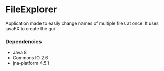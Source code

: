 # FileExplorer
Application made to easily change names of multiple files at once. It uses javaFX to create the gui

### Dependencies

- Java 8
- Commons IO 2.6
- jna-platform 4.5.1
